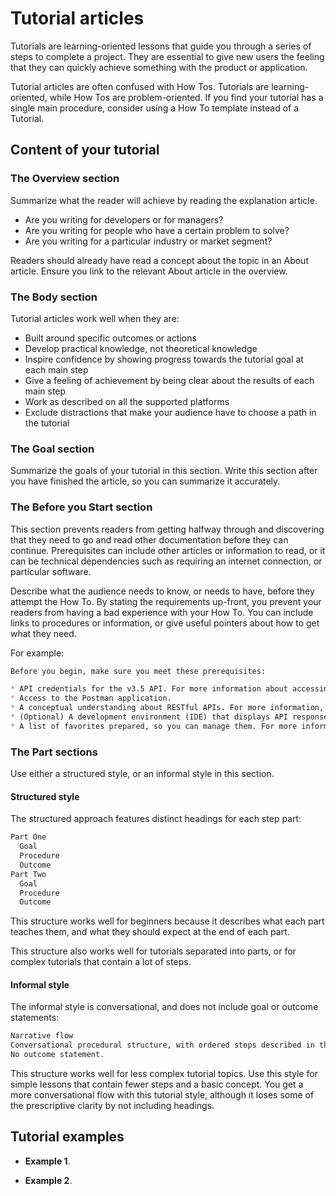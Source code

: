 # Tutorial articles

Tutorials are learning-oriented lessons that guide you through a series of steps to complete a project.
They are essential to give new users the feeling that they can quickly achieve something with the product or application.

Tutorial articles are often confused with How Tos. Tutorials are learning-oriented, while How Tos are problem-oriented.
If you find your tutorial has a single main procedure, consider using a How To template instead of a Tutorial.

## Content of your tutorial

### The Overview section

Summarize what the reader will achieve by reading the explanation article.

* Are you writing for developers or for managers?
* Are you writing for people who have a certain problem to solve?
* Are you writing for a particular industry or market segment?

Readers should already have read a concept about the topic in an About article.
Ensure you link to the relevant About article in the overview.

### The Body section

Tutorial articles work well when they are:

* Built around specific outcomes or actions
* Develop practical knowledge, not theoretical knowledge
* Inspire confidence by showing progress towards the tutorial goal at each main step
* Give a feeling of achievement by being clear about the results of each main step
* Work as described on all the supported platforms
* Exclude distractions that make your audience have to choose a path in the tutorial

### The Goal section

Summarize the goals of your tutorial in this section.
Write this section after you have finished the article, so you can summarize it accurately.

### The Before you Start section

This section prevents readers from getting halfway through and discovering that they need to go and read other documentation before they can continue.
Prerequisites can include other articles or information to read, or it can be technical dependencies such as requiring an internet connection, or particular software.

Describe what the audience needs to know, or needs to have, before they attempt the How To.
By stating the requirements up-front, you prevent your readers from having a bad experience with your How To.
You can include links to procedures or information, or give useful pointers about how to get what they need.

For example:

```markdown
Before you begin, make sure you meet these prerequisites:

* API credentials for the v3.5 API. For more information about accessing your API credentials, see http://example.com/access_your_api_credentials.
* Access to the Postman application.
* A conceptual understanding about RESTful APIs. For more information, see http://example.com/restful_apis.
* (Optional) A development environment (IDE) that displays API responses formatted for readability.
* A list of favorites prepared, so you can manage them. For more information about favorites lists, see http://example.com/favorite_lists.

```

### The Part sections

Use either a structured style, or an informal style in this section.

#### Structured style

The structured approach features distinct headings for each step part:

```markdown
Part One
  Goal
  Procedure
  Outcome
Part Two
  Goal
  Procedure
  Outcome
```

This structure works well for beginners because it describes what each part teaches them, and what they should expect at the end of each part.

This structure also works well for tutorials separated into parts, or for complex tutorials that contain a lot of steps.

#### Informal style

The informal style is conversational, and does not include goal or outcome statements:

```markdown
Narrative flow
Conversational procedural structure, with ordered steps described in the body.
No outcome statement.
```

This structure works well for less complex tutorial topics.
Use this style for simple lessons that contain fewer steps and a basic concept.
You get a more conversational flow with this tutorial style, although it loses some of the prescriptive clarity by not including headings.

## Tutorial examples

* **Example 1**.

* **Example 2**.
